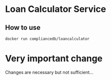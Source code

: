 # Loan Calculator Service

## How to use

    docker run compliancedb/loancalculator

# Very important change

Changes are necessary but not sufficient...
